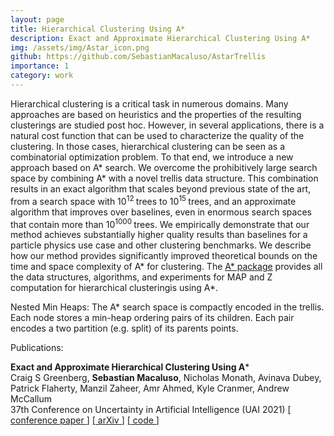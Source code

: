 ```yaml
---
layout: page
title: Hierarchical Clustering Using A*
description: Exact and Approximate Hierarchical Clustering Using A*
img: /assets/img/Astar_icon.png
github: https://github.com/SebastianMacaluso/AstarTrellis
importance: 1
category: work
---
```


Hierarchical clustering is a critical task in numerous domains. Many approaches are
based on heuristics and the properties of the resulting clusterings are studied post hoc.
However, in several applications, there is a natural cost function that can be used to
characterize the quality of the clustering. In those cases, hierarchical clustering can be
seen as a combinatorial optimization problem. To that end, we introduce a new approach
based on A* search. We overcome the prohibitively large search space by combining
A* with a novel trellis data structure. This combination results in an exact algorithm
that scales beyond previous state of the art, from a search space with 10<sup>12 </sup> trees to 10<sup>15 </sup>
trees, and an approximate algorithm that improves over baselines, even in enormous
search spaces that contain more than 10<sup>1000 </sup> trees. We empirically demonstrate that our
method achieves substantially higher quality results than baselines for a particle physics
use case and other clustering benchmarks. We describe how our method provides
significantly improved theoretical bounds on the time and space complexity of A* for
clustering. The [<u>A* package</u>](https://github.com/SebastianMacaluso/AstarTrellis)  provides all the data structures, algorithms, and experiments for MAP and Z computation for hierarchical clusteringis using A*.

<div class="row justify-content-sm-center">
        <div class="col-sm-7 mt-3 mt-md-0">
        <img class="img-fluid rounded z-depth-1" src="{{ '/assets/img/Astar_trellis.png' | relative_url }}" alt="" title="example image"/>
    </div>
</div>
<div class="caption">
Nested Min Heaps: The A* search space is compactly encoded in the trellis.
Each node stores a min-heap ordering pairs of its children. Each pair encodes a two partition
(e.g. split) of its parents points.
</div>


Publications: 

**Exact and Approximate Hierarchical Clustering Using A***  
Craig S Greenberg, **Sebastian Macaluso**, Nicholas Monath, Avinava Dubey, Patrick Flaherty, Manzil Zaheer, Amr Ahmed, Kyle Cranmer, Andrew McCallum  
37th Conference on Uncertainty in Artificial Intelligence (UAI 2021) [[<u> conference paper </u>]](https://www.auai.org/uai2021/pdf/uai2021.770.pdf) [[<u> arXiv </u>]](https://arxiv.org/abs/2104.07061) [[<u> code </u>]](https://github.com/SebastianMacaluso/AstarTrellis)  